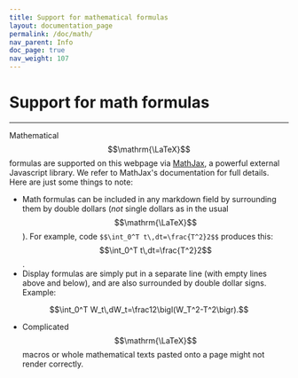 ```yaml
---
title: Support for mathematical formulas
layout: documentation_page
permalink: /doc/math/
nav_parent: Info
doc_page: true
nav_weight: 107
---
```


# Support for math formulas

---

Mathematical $$\mathrm{\LaTeX}$$ formulas are supported on this webpage via [MathJax](https://www.mathjax.org/), a powerful external Javascript library.
We refer to MathJax's documentation for full details.
Here are just some things to note:

- Math formulas can be included in any markdown field by surrounding them by double dollars (*not* single dollars as in the usual $$\mathrm{\LaTeX}$$). For example, code `$$\int_0^T t\,dt=\frac{T^2}2$$` produces this: $$\int_0^T t\,dt=\frac{T^2}2$$.
- Display formulas are simply put in a separate line (with empty lines above and below), and are also surrounded by double dollar signs. Example:

$$\int_0^T W_t\,dW_t=\frac12\bigl(W_T^2-T^2\bigr).$$

- Complicated $$\mathrm{\LaTeX}$$ macros or whole mathematical texts pasted onto a page might not render correctly.
